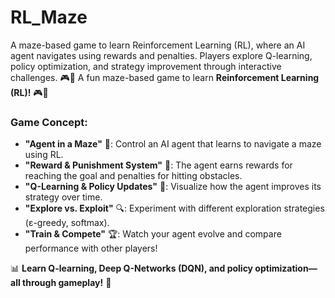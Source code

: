 # RL_Maze
A maze-based game to learn Reinforcement Learning (RL), where an AI agent navigates using rewards and penalties. Players explore Q-learning, policy optimization, and strategy improvement through interactive challenges. 🎮🤖
A fun maze-based game to learn **Reinforcement Learning (RL)!** 🎮🤖  

### **Game Concept:**  
- **"Agent in a Maze"** 🏁: Control an AI agent that learns to navigate a maze using RL.  
- **"Reward & Punishment System"** 🎯: The agent earns rewards for reaching the goal and penalties for hitting obstacles.  
- **"Q-Learning & Policy Updates"** 🔄: Visualize how the agent improves its strategy over time.  
- **"Explore vs. Exploit"** 🔍: Experiment with different exploration strategies (ε-greedy, softmax).  
- **"Train & Compete"** 🏆: Watch your agent evolve and compare performance with other players!  

📊 **Learn Q-learning, Deep Q-Networks (DQN), and policy optimization—all through gameplay!** 🚀
